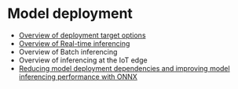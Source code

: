 # Model deployment

- [Overview of deployment target options](./deployment-target-options.md)
- [Overview of Real-time inferencing](./real-time-inferencing.md)
- Overview of Batch inferencing
- Overview of inferencing at the IoT edge
- [Reducing model deployment dependencies and improving model inferencing performance with ONNX](./deployment-with-onnx/README.md)
